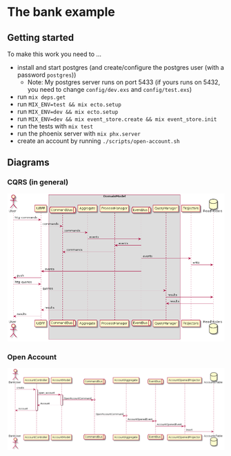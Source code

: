 # The bank example

## Getting started

To make this work you need to ...

* install and start postgres (and create/configure the postgres user (with a password `postgres`))
  * Note: My postgres server runs on port 5433 (if yours runs on 5432, you need to change `config/dev.exs` and `config/test.exs`)
* run `mix deps.get`
* run `MIX_ENV=test && mix ecto.setup`
* run `MIX_ENV=dev && mix ecto.setup`
* run `MIX_ENV=dev && mix event_store.create && mix event_store.init`
* run the tests with `mix test`
* run the phoenix server with `mix phx.server`
* create an account by running `./scripts/open-account.sh`

## Diagrams

### CQRS (in general)

![CQRS](./images/cqrs.png)

### Open Account

![Open Account](./images/bank-open-account.png)